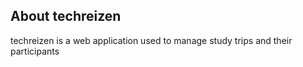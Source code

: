 ## About techreizen

techreizen is a web application used to manage study trips and their participants
